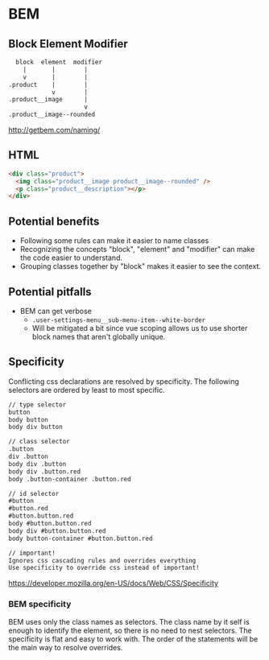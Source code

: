 # BEM

## Block Element Modifier

```txt
  block  element  modifier
    |       |        |
    v       |        |
.product    |        |
            v        |
.product__image      |
                     v
.product__image--rounded
```

http://getbem.com/naming/

## HTML

```html
<div class="product">
  <img class="product__image product__image--rounded" />
  <p class="product__description"></p>
</div>
```

## Potential benefits

- Following some rules can make it easier to name classes
- Recognizing the concepts "block", "element" and "modifier" can make the code easier to understand.
- Grouping classes together by "block" makes it easier to see the context.

## Potential pitfalls

- BEM can get verbose
  - `.user-settings-menu__sub-menu-item--white-border`
  - Will be mitigated a bit since vue scoping allows us to use shorter block names that aren't globally unique.

## Specificity

Conflicting css declarations are resolved by specificity. The following selectors are ordered by least to most specific.

```txt
// type selector
button
body button
body div button

// class selector
.button
div .button
body div .button
body div .button.red
body .button-container .button.red

// id selector
#button
#button.red
#button.button.red
body #button.button.red
body div #button.button.red
body button-container #button.button.red

// important!
Ignores css cascading rules and overrides everything
Use specificity to override css instead of important!

```

https://developer.mozilla.org/en-US/docs/Web/CSS/Specificity

### BEM specificity

BEM uses only the class names as selectors. The class name by it self is enough to identify the element, so there is no need to nest selectors. The specificity is flat and easy to work with. The order of the statements will be the main way to resolve overrides.
